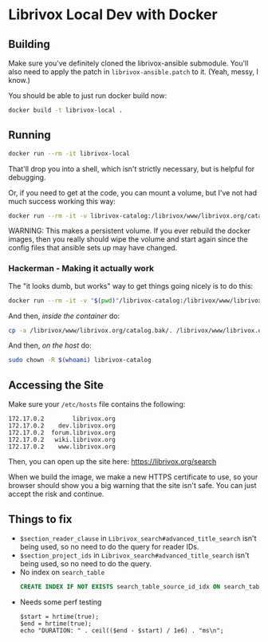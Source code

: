 # Librivox Local Dev with Docker

## Building

Make sure you've definitely cloned the librivox-ansible submodule. You'll
also need to apply the patch in `librivox-ansible.patch` to it. (Yeah, messy,
I know.)

You should be able to just run docker build now:

```bash
docker build -t librivox-local .
```

## Running

```bash
docker run --rm -it librivox-local
```

That'll drop you into a shell, which isn't strictly necessary, but is helpful
for debugging.

Or, if you need to get at the code, you can mount a volume, but I've not had
much success working this way:

```bash
docker run --rm -it -v librivox-catalog:/librivox/www/librivox.org/catalog librivox-local
```

WARNING: This makes a persistent volume. If you ever rebuild the docker images,
then you really should wipe the volume and start again since the config files
that ansible sets up may have changed.

### Hackerman - Making it actually work

The "it looks dumb, but works" way to get things going nicely is to do this:


```bash
docker run --rm -it -v "$(pwd)"/librivox-catalog:/librivox/www/librivox.org/catalog librivox-local
```

And then, _inside the container_ do:

```bash
cp -a /librivox/www/librivox.org/catalog.bak/. /librivox/www/librivox.org/catalog
```

And then, _on the host_ do:

```bash
sudo chown -R $(whoami) librivox-catalog
```

## Accessing the Site

Make sure your `/etc/hosts` file contains the following:

```
172.17.0.2        librivox.org
172.17.0.2    dev.librivox.org
172.17.0.2  forum.librivox.org
172.17.0.2   wiki.librivox.org
172.17.0.2    www.librivox.org
```

Then, you can open up the site here: https://librivox.org/search

When we build the image, we make a new HTTPS certificate to use, so your browser
should show you a big warning that the site isn't safe. You can just accept the
risk and continue.

## Things to fix

* `$section_reader_clause` in `Librivox_search#advanced_title_search` isn't being used, so no need to
  do the query for reader IDs.
* `$section_project_ids` in `Librivox_search#advanced_title_search` isn't being used, so no need to
  do the query.
* No index on `search_table`
  ```sql
  CREATE INDEX IF NOT EXISTS search_table_source_id_idx ON search_table (source_table, source_id)
  ```
* Needs some perf testing
  ```php8
  $start = hrtime(true);
  $end = hrtime(true);
  echo "DURATION: " . ceil(($end - $start) / 1e6) . "ms\n";
  ```
